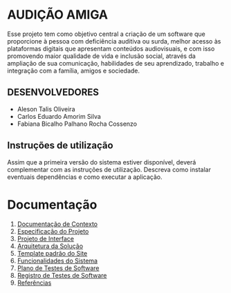 # AUDIÇÃO AMIGA

Esse projeto tem como objetivo central a criação de um software que proporcione à pessoa com deficiência auditiva ou surda, melhor acesso às plataformas digitais que apresentam conteúdos audiovisuais, e com isso promovendo maior qualidade de vida e inclusão social, através da ampliação de sua comunicação, habilidades de seu aprendizado, trabalho e integração com a família, amigos e sociedade.

## DESENVOLVEDORES

* Aleson Talis Oliveira
* Carlos Eduardo Amorim Silva
* Fabiana Bicalho Palhano Rocha Cossenzo

## Instruções de utilização

Assim que a primeira versão do sistema estiver disponível, deverá complementar com as instruções de utilização. Descreva como instalar eventuais dependências e como executar a aplicação.

# Documentação

<ol>
<li><a href="documentation/01-Documentação de Contexto.md"> Documentação de Contexto</a></li>
<li><a href="documentation/02-Especificação do Projeto.md"> Especificação do Projeto</a></li>
<li><a href="documentation/04-Projeto de Interface.md"> Projeto de Interface</a></li>
<li><a href="documentation/05-Arquitetura da Solução.md"> Arquitetura da Solução</a></li>
<li><a href="documentation/06-Template padrão do Site.md"> Template padrão do Site</a></li>
<li><a href="documentation/07-Funcionalidades do Sistema.md"> Funcionalidades do Sistema</a></li>  
<li><a href="documentation/08-Plano de Testes de Software.md"> Plano de Testes de Software</a></li>
<li><a href="documentation/09-Registro de Testes de Software.md"> Registro de Testes de Software</a></li>
<li><a href="documentation/11-Referências.md"> Referências</a></li>
</ol>

